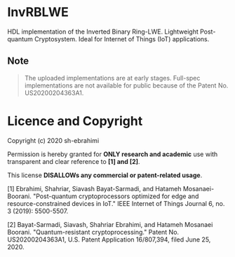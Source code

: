 # InvRBLWE
HDL implementation of the Inverted Binary Ring-LWE. Lightweight Post-quantum Cryptosystem. Ideal for Internet of Things (IoT) applications. 
## Note
> The uploaded implementations are at early stages. Full-spec implementations are not available for public because of the Patent No. US20200204363A1.

# Licence and Copyright
Copyright (c) 2020 sh-ebrahimi

Permission is hereby granted for **ONLY research and academic** use with transparent and clear reference to **[1] and [2]**.

This license **DISALLOWs any commercial or patent-related usage**.

[1] Ebrahimi, Shahriar, Siavash Bayat-Sarmadi, and Hatameh Mosanaei-Boorani. "Post-quantum cryptoprocessors optimized for edge and resource-constrained devices in IoT." IEEE Internet of Things Journal 6, no. 3 (2019): 5500-5507.

[2] Bayat-Sarmadi, Siavash, Shahriar Ebrahimi, and Hatameh Mosanaei Boorani. "Quantum-resistant cryptoprocessing." Patent No. US20200204363A1, U.S. Patent Application 16/807,394, filed June 25, 2020.
